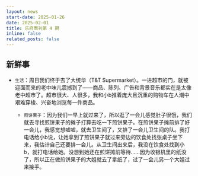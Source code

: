 ```yaml
---
layout: news
start-date: 2025-01-26
date: 2025-02-01
title: 乐府周刊第 4 期
inline: false
related_posts: false
---
```


## 新鲜事

- `生活`：周日我们终于去了大统华（T&T Supermarket）。一进超市的门，就被迎面而来的老中味儿震撼到了——商品、陈列、广告和背景音乐都实在是太像老中超市了。超市很大、人很多，我和小b推着庞大且沉重的购物车在人潮中艰难穿梭、兴奋地浏览每一件商品。

    - `煎饼果子`：因为我们一早上就过来了，所以逛了一会儿感觉肚子很饿，我们就去寻找煎饼果子的摊子打算去吃一下煎饼果子。在煎饼果子摊前排了好一会儿，我感觉想嘘嘘，就去卫生间了，又排了一会儿卫生间的队。我打电话给小b说，让她拿到了煎饼果子就过来旁边的饮食处找张桌子坐下来，我估计自己还要排一会儿。从卫生间出来后，我没在饮食处找到小b，就打电话给她。没想到她还在煎饼摊前等待……因为收银机里的纸没了，所以正在做煎饼果子的大姐就去了拿纸了，过了一会儿另一个大姐过来接手。